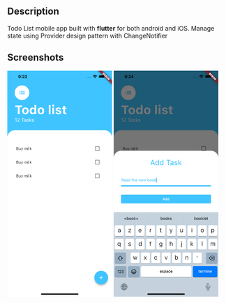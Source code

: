 ## Description
Todo List mobile app built with **flutter** for both android and iOS.
Manage state using Provider design pattern with ChangeNotifier
## Screenshots
<picture>
  <img alt="Screenshot" src="/assets/tasks.png" width="240"/>
</picture>
<picture>
  <img alt="Screenshot" src="/assets/add_task.png" width="240"/>
</picture>

